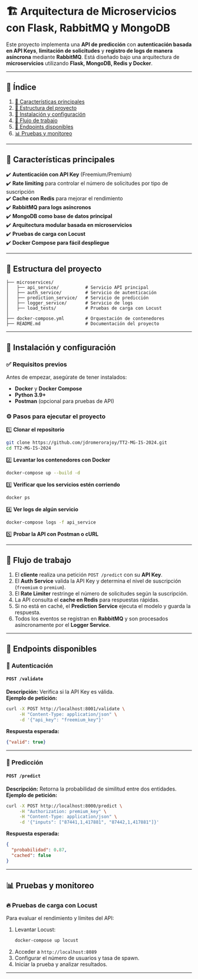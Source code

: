# 🏗️ Arquitectura de Microservicios con Flask, RabbitMQ y MongoDB

Este proyecto implementa una **API de predicción** con **autenticación basada en API Keys**, **limitación de solicitudes** y **registro de logs de manera asíncrona** mediante **RabbitMQ**. Está diseñado bajo una arquitectura de **microservicios** utilizando **Flask, MongoDB, Redis y Docker**.

---

## 📌 Índice

1. [🔧 Características principales](#características-principales)
2. [📂 Estructura del proyecto](#estructura-del-proyecto)
3. [🚀 Instalación y configuración](#instalación-y-configuración)
4. [🔄 Flujo de trabajo](#flujo-de-trabajo)
5. [📝 Endpoints disponibles](#endpoints-disponibles)
6. [📊 Pruebas y monitoreo](#pruebas-y-monitoreo)

---

## 🔧 Características principales

✔️ **Autenticación con API Key** (Freemium/Premium)\
✔️ **Rate limiting** para controlar el número de solicitudes por tipo de suscripción\
✔️ **Cache con Redis** para mejorar el rendimiento\
✔️ **RabbitMQ para logs asíncronos**\
✔️ **MongoDB como base de datos principal**\
✔️ **Arquitectura modular basada en microservicios**\
✔️ **Pruebas de carga con Locust**\
✔️ **Docker Compose para fácil despliegue**

---

## 📂 Estructura del proyecto

```
├── microservices/
│   ├── api_service/          # Servicio API principal
│   ├── auth_service/         # Servicio de autenticación
│   ├── prediction_service/   # Servicio de predicción
│   ├── logger_service/       # Servicio de logs
│   ├── load_tests/           # Pruebas de carga con Locust
│
├── docker-compose.yml        # Orquestación de contenedores
├── README.md                 # Documentación del proyecto
```

---

## 🚀 Instalación y configuración

### ✅ Requisitos previos

Antes de empezar, asegúrate de tener instalados:

- **Docker** y **Docker Compose**
- **Python 3.9+**
- **Postman** (opcional para pruebas de API)

### ⚙️ Pasos para ejecutar el proyecto

1️⃣ **Clonar el repositorio**

```sh
git clone https://github.com/jdromerorajoy/TT2-MG-IS-2024.git
cd TT2-MG-IS-2024
```

2️⃣ **Levantar los contenedores con Docker**

```sh
docker-compose up --build -d
```

3️⃣ **Verificar que los servicios estén corriendo**

```sh
docker ps
```

4️⃣ **Ver logs de algún servicio**

```sh
docker-compose logs -f api_service
```

5️⃣ **Probar la API con Postman o cURL**

---

## 🔄 Flujo de trabajo

1. El **cliente** realiza una petición `POST /predict` con su **API Key**.
2. El **Auth Service** valida la API Key y determina el nivel de suscripción (`freemium` o `premium`).
3. El **Rate Limiter** restringe el número de solicitudes según la suscripción.
4. La API consulta el **cache en Redis** para respuestas rápidas.
5. Si no está en caché, el **Prediction Service** ejecuta el modelo y guarda la respuesta.
6. Todos los eventos se registran en **RabbitMQ** y son procesados asíncronamente por el **Logger Service**.

---

## 📝 Endpoints disponibles

### 🔐 Autenticación

#### `POST /validate`

**Descripción:** Verifica si la API Key es válida.\
**Ejemplo de petición:**

```sh
curl -X POST http://localhost:8001/validate \
     -H "Content-Type: application/json" \
     -d '{"api_key": "freemium_key"}'
```

**Respuesta esperada:**

```json
{"valid": true}
```

---

### 🔮 Predicción

#### `POST /predict`

**Descripción:** Retorna la probabilidad de similitud entre dos entidades.\
**Ejemplo de petición:**

```sh
curl -X POST http://localhost:8000/predict \
     -H "Authorization: premium_key" \
     -H "Content-Type: application/json" \
     -d '{"inputs": ["87441,1,417881", "87442,1,417881"]}'
```

**Respuesta esperada:**

```json
{
  "probabilidad": 0.87,
  "cached": false
}
```


---

## 📊 Pruebas y monitoreo

### 🔥 Pruebas de carga con Locust

Para evaluar el rendimiento y límites del API:

1. Levantar Locust:
   ```sh
   docker-compose up locust
   ```
2. Acceder a `http://localhost:8089`
3. Configurar el número de usuarios y tasa de spawn.
4. Iniciar la prueba y analizar resultados.

---
